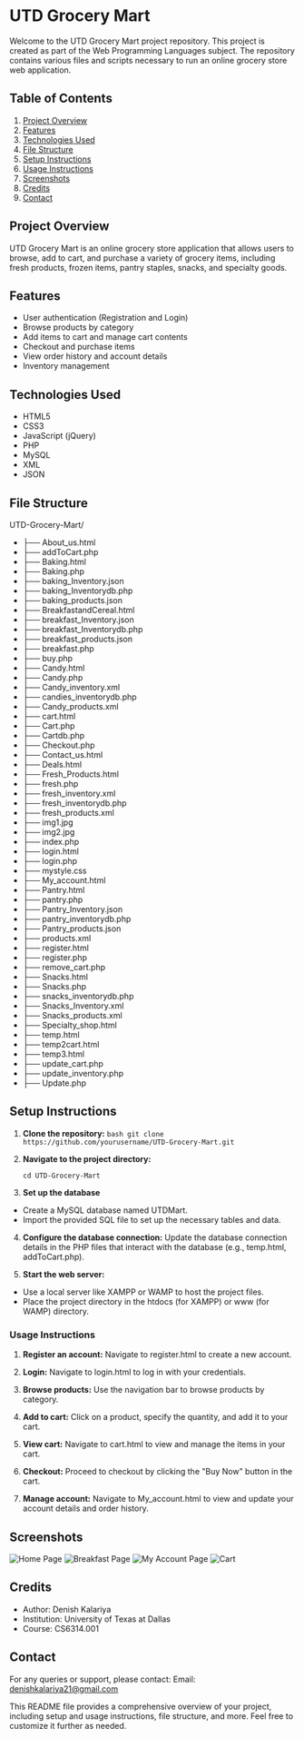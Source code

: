 # UTD Grocery Mart

Welcome to the UTD Grocery Mart project repository. This project is created as part of the Web Programming Languages subject. The repository contains various files and scripts necessary to run an online grocery store web application.

## Table of Contents

1. [Project Overview](#project-overview)
2. [Features](#features)
3. [Technologies Used](#technologies-used)
4. [File Structure](#file-structure)
5. [Setup Instructions](#setup-instructions)
6. [Usage Instructions](#usage-instructions)
7. [Screenshots](#screenshots)
8. [Credits](#credits)
9. [Contact](#contact)

## Project Overview

UTD Grocery Mart is an online grocery store application that allows users to browse, add to cart, and purchase a variety of grocery items, including fresh products, frozen items, pantry staples, snacks, and specialty goods.

## Features

- User authentication (Registration and Login)
- Browse products by category
- Add items to cart and manage cart contents
- Checkout and purchase items
- View order history and account details
- Inventory management

## Technologies Used

- HTML5
- CSS3
- JavaScript (jQuery)
- PHP
- MySQL
- XML
- JSON

## File Structure

UTD-Grocery-Mart/
- ├── About_us.html
- ├── addToCart.php
- ├── Baking.html
- ├── Baking.php
- ├── baking_Inventory.json
- ├── baking_Inventorydb.php
- ├── baking_products.json
- ├── BreakfastandCereal.html
- ├── breakfast_Inventory.json
- ├── breakfast_Inventorydb.php
- ├── breakfast_products.json
- ├── breakfast.php
- ├── buy.php
- ├── Candy.html
- ├── Candy.php
- ├── Candy_inventory.xml
- ├── candies_inventorydb.php
- ├── Candy_products.xml
- ├── cart.html
- ├── Cart.php
- ├── Cartdb.php
- ├── Checkout.php
- ├── Contact_us.html
- ├── Deals.html
- ├── Fresh_Products.html
- ├── fresh.php
- ├── fresh_inventory.xml
- ├── fresh_inventorydb.php
- ├── fresh_products.xml
- ├── img1.jpg
- ├── img2.jpg
- ├── index.php
- ├── login.html
- ├── login.php
- ├── mystyle.css
- ├── My_account.html
- ├── Pantry.html
- ├── pantry.php
- ├── Pantry_Inventory.json
- ├── pantry_inventorydb.php
- ├── Pantry_products.json
- ├── products.xml
- ├── register.html
- ├── register.php
- ├── remove_cart.php
- ├── Snacks.html
- ├── Snacks.php
- ├── snacks_inventorydb.php
- ├── Snacks_Inventory.xml
- ├── Snacks_products.xml
- ├── Specialty_shop.html
- ├── temp.html
- ├── temp2cart.html
- ├── temp3.html
- ├── update_cart.php
- ├── update_inventory.php
- ├── Update.php


## Setup Instructions

1. **Clone the repository:**
   ``` bash git clone https://github.com/yourusername/UTD-Grocery-Mart.git ```

2. **Navigate to the project directory:**

   ``` cd UTD-Grocery-Mart ```
3. **Set up the database**

- Create a MySQL database named UTDMart.
- Import the provided SQL file to set up the necessary tables and data.

4. **Configure the database connection:**
Update the database connection details in the PHP files that interact with the database (e.g., temp.html, addToCart.php).


5. **Start the web server:**
- Use a local server like XAMPP or WAMP to host the project files.
- Place the project directory in the htdocs (for XAMPP) or www (for WAMP) directory.

### Usage Instructions

1. **Register an account:**
Navigate to register.html to create a new account.


2. **Login:**
Navigate to login.html to log in with your credentials.

3. **Browse products:**
Use the navigation bar to browse products by category.

4. **Add to cart:**
Click on a product, specify the quantity, and add it to your cart.


5. **View cart:**
Navigate to cart.html to view and manage the items in your cart.

6. **Checkout:**
Proceed to checkout by clicking the "Buy Now" button in the cart.

7. **Manage account:**
Navigate to My_account.html to view and update your account details and order history.


## Screenshots

![Home Page](Home.png)
![Breakfast Page](breakfast.png)
![My Account Page](myaccount.png)
![Cart](cart.png)


## Credits
- Author: Denish Kalariya
- Institution: University of Texas at Dallas
- Course: CS6314.001


## Contact
For any queries or support, please contact:
Email: denishkalariya21@gmail.com


This README file provides a comprehensive overview of your project, including setup and usage instructions, file structure, and more. Feel free to customize it further as needed.
